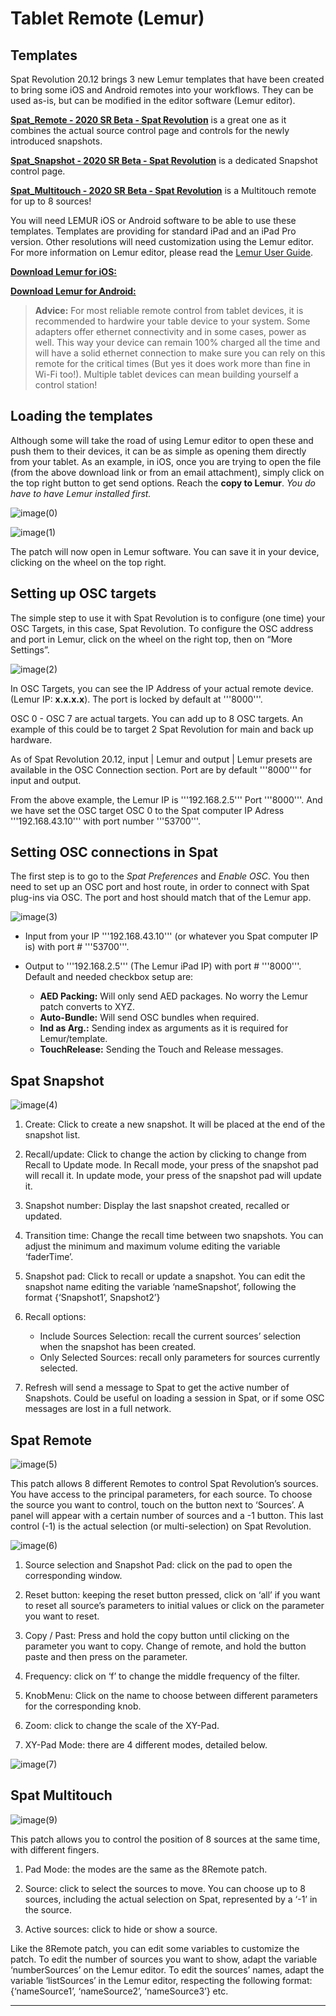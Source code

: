 # Tablet Remote (Lemur)

## Templates

Spat Revolution 20.12 brings 3 new Lemur templates that have been created to bring some iOS and Android remotes into your workflows. They can be used as-is, but can be modified in the editor software (Lemur editor).

[**Spat_Remote - 2020 SR Beta - Spat Revolution**](https://public.3.basecamp.com/p/aWJ2wnHxpGGQZJ6CL8VE4yB9) is a great one as it combines the actual source control page and controls for the newly introduced snapshots.

 [**Spat_Snapshot - 2020 SR Beta - Spat Revolution**](https://public.3.basecamp.com/p/L8xYp9jzJ1DRh76fcBcuH4fG)  is a dedicated Snapshot control page.
 
[**Spat_Multitouch - 2020 SR Beta - Spat Revolution**](https://public.3.basecamp.com/p/XftQefeGH9AsqLmum1N12boA) is a Multitouch remote for up to 8 sources!


You will need LEMUR iOS or Android software to be able to use these templates. Templates are providing for standard iPad and an iPad Pro version. Other resolutions will need customization using the Lemur editor. For more information on Lemur editor, please read the [Lemur User Guide](https://liine.net/assets/files/lemur/Lemur-User-Guide.pdf).
 
[**Download Lemur for iOS:**](https://apps.apple.com/us/app/lemur/id481290621?ls=1)

[**Download Lemur for Android:**](https://play.google.com/store/apps/details?id=net.liine.lemurapp) 

> **Advice:** For most reliable remote control from tablet devices, it is recommended to hardwire your table device to your system. Some adapters offer ethernet connectivity and in some cases, power as well. This way your device can remain 100% charged all the time and will have a solid ethernet connection to make sure you can rely on this remote for the critical times (But yes it does work more than fine in Wi-Fi too!). Multiple tablet devices can mean building yourself a control station!

## Loading the templates

Although some will take the road of using Lemur editor to open these and push them to their devices, it can be as simple as opening them directly from your tablet. As an example, in iOS, once you are trying to open the file (from the above download link or from an email attachment), simply click on the top right button to get send options. Reach the **copy to Lemur**. _You do have to have Lemur installed first._

![image(0)](include/tabletRemote_image(0).png)

![image(1)](include/tabletRemote_image(1).png)

The patch will now open in Lemur software. You can save it in your device, clicking on the wheel on the top right.

## Setting up OSC targets

The simple step to use it with Spat Revolution is to configure (one time) your OSC Targets, in this case, Spat Revolution. To configure the OSC address and port in Lemur, click on the wheel on the right top, then on “More Settings”.

![image(2)](include/tabletRemote_image(2).png)

In OSC Targets, you can see the IP Address of your actual remote device. (Lemur IP: **x.x.x.x**). The port is locked by default at '''8000'''. 

OSC 0 - OSC 7 are actual targets. You can add up to 8 OSC targets. An example of this could be to target 2 Spat Revolution for main and back up hardware.

As of Spat Revolution 20.12, input | Lemur and output | Lemur presets are available in the OSC Connection section. Port are by default '''8000''' for input and output.

From the above example, the Lemur IP is '''192.168.2.5''' Port '''8000'''. And we have set the OSC target OSC 0 to the Spat computer IP Adress '''192.168.43.10''' with port number '''53700'''. 


## Setting OSC connections in Spat

The first step is to go to the _Spat Preferences_ and _Enable OSC_.
You then need to set up an OSC port and host route, in order to connect with Spat plug-ins via OSC. 
The port and host should match that of the Lemur app.


![image(3)](include/tabletRemote_image(3).png)

- Input from your IP '''192.168.43.10''' (or whatever you Spat computer IP is) with port # '''53700'''.

- Output to '''192.168.2.5''' (The Lemur iPad IP) with port # '''8000'''. Default and needed checkbox setup are: 

    - **AED Packing:** Will only send AED packages. No worry the Lemur patch converts to XYZ.
    - **Auto-Bundle:** Will send OSC bundles when required.
    - **Ind as Arg.:** Sending index as arguments as it is required for Lemur/template.
    - **TouchRelease:** Sending the Touch and Release messages.


## Spat Snapshot

![image(4)](include/tabletRemote_image(4).png)

1. Create: Click to create a new snapshot. It will be placed at the end of the snapshot list.

2. Recall/update: Click to change the action by clicking to change from Recall to Update  mode. In Recall mode, your press of the snapshot pad will recall it. In update mode, your press of the snapshot pad will update it.

3. Snapshot number: Display the last snapshot created, recalled or updated.

4. Transition time: Change the recall time between two snapshots. You can adjust the minimum and maximum volume editing the variable ‘faderTime’.

5. Snapshot pad: Click to recall or update a snapshot. You can edit the snapshot name editing the variable ‘nameSnapshot’, following the format  {‘Snapshot1’, Snapshot2’}

6. Recall options:
    - Include Sources  Selection: recall the current sources’ selection when the snapshot has  been created. 
    - Only Selected Sources: recall only parameters for sources currently selected.

7. Refresh will send a message to Spat to get the active number of Snapshots. Could be useful on loading a session in Spat, or if some OSC messages are lost in a full network.

## Spat Remote

![image(5)](include/tabletRemote_image(5).png)

This patch allows 8 different Remotes to control Spat Revolution’s sources. You have access to the principal parameters, for each source. To choose the source you want to control, touch on the button next to ‘Sources’. A panel will appear with a certain number of sources and a -1 button. This last  control (-1) is the actual selection (or multi-selection) on Spat Revolution.

![image(6)](include/tabletRemote_image(6).png)


1. Source selection and Snapshot Pad: click on the pad to open the corresponding window.

2. Reset button: keeping the reset button pressed, click on ‘all’ if you want to reset all source’s parameters to initial values or click on the parameter you want to reset.

3. Copy / Past: Press and hold the copy button until clicking on the parameter you want to copy. Change of remote, and hold the button paste and then press on the parameter.

4. Frequency: click on ‘f’ to change the middle frequency of the filter.

5. KnobMenu: Click on the name to choose between different parameters for the
    corresponding knob.
    
6. Zoom: click to change the scale of the XY-Pad.

7. XY-Pad Mode: there are 4 different modes, detailed below.

![image(7)](include/tabletRemote_image(7).png)
  

## Spat Multitouch

![image(9)](include/tabletRemote_image(9).png)

This patch allows you to control the position of 8 sources at the same time, with different fingers.

1. Pad Mode: the modes are the same as the 8Remote patch.

2. Source: click to select the sources to move. You can choose up to 8 sources, including the actual selection on Spat, represented by a ‘-1’ in the  source.

3. Active sources: click to hide or show a source.

Like the 8Remote patch, you can edit some variables to customize the patch.
To edit the number of sources you want to show, adapt the variable ‘numberSources’ on the Lemur editor. To edit the sources’ names, adapt the variable  ‘listSources’ in the Lemur editor, respecting the following format:  {‘nameSource1’, ‘nameSource2’, ‘nameSource3’} etc.

---